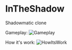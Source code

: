 # InTheShadow
Shadowmatic clone

Gameplay:
![Gameplay](Gifs/Gameplay.gif)

How it's work:
![HowItsWork](Gifs/HowItsWork.gif)
